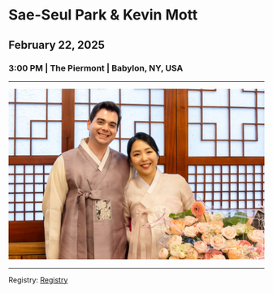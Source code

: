 # Sae-Seul Park & Kevin Mott
## February 22, 2025
### 3:00 PM | The Piermont | Babylon, NY, USA

---

![Photo](hanbokengagementparty.JPG)

---

Registry: [Registry](https://www.google.com/)

